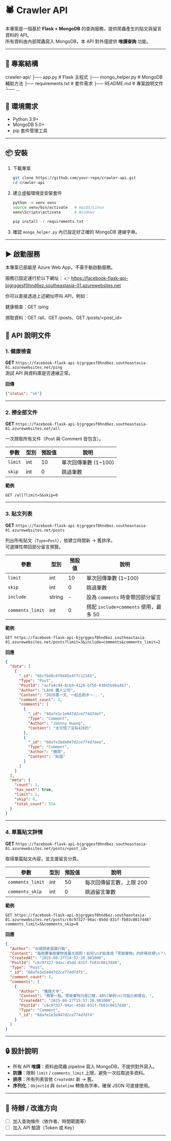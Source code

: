 # 🕷️ Crawler API

本專案是一個基於 **Flask + MongoDB** 的查詢服務，提供爬蟲產生的貼文與留言資料的 API。  
所有資料由內部爬蟲寫入 MongoDB，本 API 對外僅提供 **唯讀查詢** 功能。

---
## 📂 專案結構
crawler-api/
├── app.py               # Flask 主程式
├── mongo_helper.py      # MongoDB 輔助方法
├── requirements.txt     # 套件需求
├── README.md            # 專案說明文件
└── ...

## 🚀 環境需求

- Python 3.9+
- MongoDB 5.0+
- pip 套件管理工具

---

## 📦 安裝

1. 下載專案
   ```bash
   git clone https://github.com/your-repo/crawler-api.git
   cd crawler-api
   ```

2. 建立虛擬環境並安裝套件
   ```bash
   python -m venv venv
   source venv/bin/activate   # macOS/Linux
   venv\Scripts\activate      # Windows

   pip install -r requirements.txt
   ```

3. 確認 `mongo_helper.py` 內已設定好正確的 MongoDB 連線字串。

---

## ▶️ 啟動服務

本專案已部屬至 Azure Web App，不需手動啟動服務。

服務已固定運行於以下網址：
👉 https://facebook-flask-api-bjgrggesf0hnd6ez.southeastasia-01.azurewebsites.net

你可以直接透過上述網址呼叫 API，例如：

健康檢查：GET /ping

撈取資料：GET /all、GET /posts、GET /posts/<post_id>

## 📘 API 說明文件

### 1. 健康檢查
**GET** `https://facebook-flask-api-bjgrggesf0hnd6ez.southeastasia-01.azurewebsites.net/ping`  
測試 API 與資料庫是否連線正常。  

**回傳**
```json
{"status": "ok"}
```

---

### 2. 撈全部文件
**GET** `https://facebook-flask-api-bjgrggesf0hnd6ez.southeastasia-01.azurewebsites.net/all`

一次撈取所有文件（Post 與 Comment 皆包含）。

| 參數 | 型別 | 預設值 | 說明 |
|------|------|--------|------|
| `limit` | int | 10 | 單次回傳筆數 (1~100) |
| `skip`  | int | 0  | 跳過筆數 |

**範例**
```
GET /all?limit=5&skip=0
```

---

### 3. 貼文列表
**GET** `https://facebook-flask-api-bjgrggesf0hnd6ez.southeastasia-01.azurewebsites.net/posts`

列出所有貼文（`Type=Post`），依建立時間新 → 舊排序。  
可選擇性帶回部分留言預覽。

| 參數 | 型別 | 預設值 | 說明 |
|------|------|--------|------|
| `limit` | int | 10 | 單次回傳筆數 (1~100) |
| `skip` | int | 0 | 跳過筆數 |
| `include` | string | - | 設為 `comments` 時會帶回部分留言 |
| `comments_limit` | int | 0 | 搭配 `include=comments` 使用，最多 50 |

**範例**
```
GET https://facebook-flask-api-bjgrggesf0hnd6ez.southeastasia-01.azurewebsites.net/posts?limit=3&include=comments&comments_limit=2
```
**回應**
```json
{
  "data": [
    {
      "_id": "66cfbd8c8f0d45e4f7c12345",
      "Type": "Post",
      "PostId": "acfa4c94-8cb9-4126-bf50-03045b9ba467",
      "Author": "LAVA 鐵人公司",
      "Content": "2026第一天，一起去跑步～...",
      "comment_count": 2,
      "comments": [
        {
          "_id": "68afe1c1e047d2ce774d7def",
          "Type": "Comment",
          "Author": "Johnny Huang",
          "Content": "太可惜了沒有42K的"
        },
        {
          "_id": "68afe1bde047d2ce774d7dee",
          "Type": "Comment",
          "Author": "饅頭",
          "Content": "貼圖"
        }
      ]
    }
  ],
  "meta": {
    "count": 1,
    "has_next": true,
    "limit": 1,
    "skip": 0,
    "total_count": 554
  }
}
```

---

### 4. 單篇貼文詳情
**GET** `https://facebook-flask-api-bjgrggesf0hnd6ez.southeastasia-01.azurewebsites.net/posts/<post_id>`

取得單篇貼文內容，並支援留言分頁。

| 參數 | 型別 | 預設值 | 說明 |
|------|------|--------|------|
| `comments_limit` | int | 50 | 每次回傳留言數，上限 200 |
| `comments_skip` | int | 0  | 跳過留言筆數 |

**範例**
```
GET https://facebook-flask-api-bjgrggesf0hnd6ez.southeastasia-01.azurewebsites.net/posts/c6c97327-94ac-45dd-831f-fb03c0817d48?comments_limit=5&comments_skip=0
```
**回應**
```json
{
  "Author": "永續跑者倡議行動",
  "Content": "路跑賽事廢棄物減量大哉問！如何\n才能達成「零廢棄物」的終極目標\n？\n當路跑人潮退去，留下的只有處理不完的垃圾？廢棄\n物如何減量與回收，正是檢驗一場賽事能否邁向永續\n的關鍵，文章提出四大重要議題，思考路跑賽事如何\n從源頭管控到末端回收，達成「零廢棄物」的終極目\n標。",
  "CreatedAt": "2025-08-27T14:57:20.981000",
  "PostId": "c6c97327-94ac-45dd-831f-fb03c0817d48",
  "Type": "Post",
  "_id": "68afe1e5e047d2ce774d7df5",
  "comment_count": 1,
  "comments": [
    {
      "Author": "鐵路大亨",
      "Content": "務實一點，零廢棄物只是口號，40%(舉例\n)可能比較實在，",
      "CreatedAt": "2025-08-27T15:57:20.981000",
      "PostId": "c6c97327-94ac-45dd-831f-fb03c0817d48",
      "Type": "Comment",
      "_id": "68afe1e1e047d2ce774d7df4"
    }
  ]
}
```
---

## 🔒 設計說明

- 所有 API **唯讀**：資料由爬蟲 pipeline 寫入 MongoDB，不提供對外寫入。  
- **防護**：限制 `limit` / `comments_limit` 上限，避免一次拉取過多資料。  
- **排序**：所有列表皆依 `CreatedAt` 新 → 舊。  
- **序列化**：`ObjectId` 與 `datetime` 轉換為字串，確保 JSON 可直接使用。  

---

## 📑 待辦 / 改進方向

- [ ] 加入查詢條件（依作者、時間範圍等）  
- [ ] 加入 API 驗證（Token 或 Key）  

---
